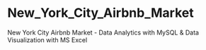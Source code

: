 # New_York_City_Airbnb_Market
New York City Airbnb Market - Data Analytics with MySQL &amp; Data Visualization with MS Excel
